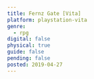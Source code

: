 ```yaml
---
title: Fernz Gate [Vita]
platform: playstation-vita
genre:
  - rpg
digital: false
physical: true
guide: false
pending: false
posted: 2019-04-27
---
```

